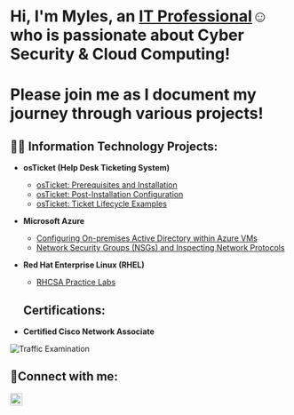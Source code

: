 <h1>Hi, I'm Myles, an <a href="https://www.linkedin.com/in/myles-robbins-250537234/">IT Professional</a>☺ who is passionate about Cyber Security & Cloud Computing! </h1>
<h1>Please join me as I document my journey through various projects!</h1>

<h2>👨‍💻 Information Technology Projects:</h2>

- <b>osTicket (Help Desk Ticketing System)</b>
  - [osTicket: Prerequisites and Installation](https://github.com/robbinsm8107/osticket-prereqs)
  - [osTicket: Post-Installation Configuration](https://github.com/robbinsm8107/post-install-config)
  - [osTicket: Ticket Lifecycle Examples](https://github.com/robbinsm8107/ticket-lifecycle)
- <b>Microsoft Azure</b>
  - [Configuring On-premises Active Directory within Azure VMs](https://github.com/robbinsm8107/configure-ad)
  - [Network Security Groups (NSGs) and Inspecting Network Protocols](https://github.com/robbinsm8107/azure-network-protocols)
 - <b>Red Hat Enterprise Linux (RHEL)</b>
   - [RHCSA Practice Labs](https://github.com/robbinsm8107/RHEL)
 
   <h2>Certifications:</h2>

- <b>Certified Cisco Network Associate</b>
  <p align="center">
<img src="https://i.imgur.com/ORHgMuc.png" alt="Traffic Examination"/>
</p>

<h2>🤳Connect with me:</h2>

[<img align="left" alt="Myles | LinkedIn" width="22px" src="https://cdn.jsdelivr.net/npm/simple-icons@v3/icons/linkedin.svg" />][linkedin]

[linkedin]: https://www.linkedin.com/in/myles-robbins-250537234/




